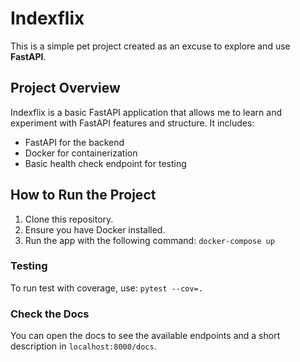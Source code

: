 # Indexflix

This is a simple pet project created as an excuse to explore and use **FastAPI**.

## Project Overview

Indexflix is a basic FastAPI application that allows me to learn and experiment with FastAPI features and structure. It includes:

- FastAPI for the backend
- Docker for containerization
- Basic health check endpoint for testing

## How to Run the Project

1. Clone this repository.
2. Ensure you have Docker installed.
3. Run the app with the following command: `docker-compose up`

### Testing

To run test with coverage, use: `pytest --cov=.`

### Check the Docs

You can open the docs to see the available endpoints and a short description in `localhost:8000/docs`.